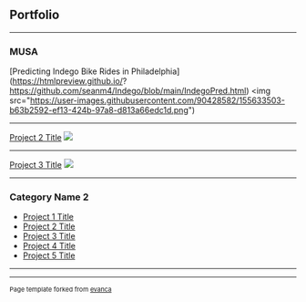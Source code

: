 ## Portfolio

---

### MUSA

[Predicting Indego Bike Rides in Philadelphia](https://htmlpreview.github.io/?
https://github.com/seanm4/Indego/blob/main/IndegoPred.html)
<img src="https://user-images.githubusercontent.com/90428582/155633503-b63b2592-ef13-424b-97a8-d813a66edc1d.png")




---
[Project 2 Title](/pdf/sample_presentation.pdf)
<img src="images/dummy_thumbnail.jpg?raw=true"/>

---
[Project 3 Title](http://example.com/)
<img src="images/dummy_thumbnail.jpg?raw=true"/>

---

### Category Name 2

- [Project 1 Title](http://example.com/)
- [Project 2 Title](http://example.com/)
- [Project 3 Title](http://example.com/)
- [Project 4 Title](http://example.com/)
- [Project 5 Title](http://example.com/)

---




---
<p style="font-size:11px">Page template forked from <a href="https://github.com/evanca/quick-portfolio">evanca</a></p>
<!-- Remove above link if you don't want to attibute -->
